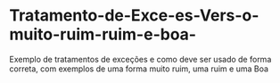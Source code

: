 # Tratamento-de-Exce-es-Vers-o-muito-ruim-ruim-e-boa-
Exemplo de tratamentos de exceções e como deve ser usado de forma correta, com exemplos de uma forma muito ruim, uma ruim e uma Boa
